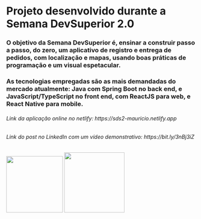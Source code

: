 <h1>Projeto desenvolvido durante a Semana DevSuperior 2.0</h1>

<h3>O objetivo da Semana DevSuperior é, ensinar a construir passo a passo, do zero, um aplicativo de registro e entrega de pedidos, com localização e mapas, usando boas práticas de programação e um visual espetacular. </h3>

<h3>As tecnologias empregadas são as mais demandadas do mercado atualmente: Java com Spring Boot no back end, e JavaScript/TypeScript no front end, com ReactJS para web, e React Native para mobile.</h3>

<h6>Link da aplicação online no netlify: https://sds2-mauricio.netlify.app</h6>
<h6>Link do post no LinkedIn com um vídeo demonstrativo: https://bit.ly/3nBj3iZ</h6>

<img src="https://e4developer.com/wp-content/uploads/2018/01/spring-boot.png" height="150"></img>
<img src="https://www.metaltoad.com/sites/default/files/styles/large_personal_photo_870x500_/public/2020-05/react-js-blog-header.png?itok=VbfDeSgJ" height="160"></img>
